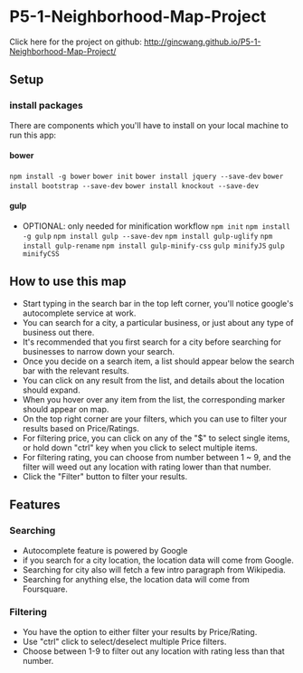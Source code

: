 # P5-1-Neighborhood-Map-Project
Click here for the project on github:
http://gincwang.github.io/P5-1-Neighborhood-Map-Project/

## Setup

### install packages
There are components which you'll have to install on your local machine to run this app:
#### bower

`npm install -g bower`
`bower init`
`bower install jquery --save-dev`
`bower install bootstrap --save-dev`
`bower install knockout --save-dev`
#### gulp
* OPTIONAL: only needed for minification workflow
`npm init`
`npm install -g gulp`
`npm install gulp --save-dev`
`npm install gulp-uglify`
`npm install gulp-rename`
`npm install gulp-minify-css`
`gulp minifyJS`
`gulp minifyCSS`

## How to use this map
  * Start typing in the search bar in the top left corner, you'll notice google's autocomplete service at work.
  * You can search for a city, a particular business, or just about any type of business out there.
  * It's recommended that you first search for a city before searching for businesses to narrow down your search.
  * Once you decide on a search item, a list should appear below the search bar with the relevant results.
  * You can click on any result from the list, and details about the location should expand.
  * When you hover over any item from the list, the corresponding marker should appear on map.
  * On the top right corner are your filters, which you can use to filter your results based on Price/Ratings.
  * For filtering price, you can click on any of the "$" to select single items, or hold down "ctrl" key when you click to select multiple items.
  * For filtering rating, you can choose from number between 1 ~ 9, and the filter will weed out any location with rating lower than that number.
  * Click the "Filter" button to filter your results.

## Features

### Searching
* Autocomplete feature is powered by Google
* if you search for a city location, the location data will come from Google.
* Searching for city also will fetch a few intro paragraph from Wikipedia.
* Searching for anything else, the location data will come from Foursquare.

### Filtering
* You have the option to either filter your results by Price/Rating.
* Use "ctrl" click to select/deselect multiple Price filters.
* Choose between 1-9 to filter out any location with rating less than that number.
